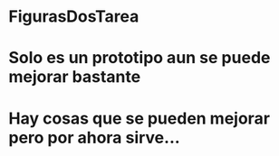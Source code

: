 # FigurasDosTarea
# Solo es un prototipo aun se puede mejorar bastante
# Hay cosas que se pueden mejorar pero por ahora sirve...

